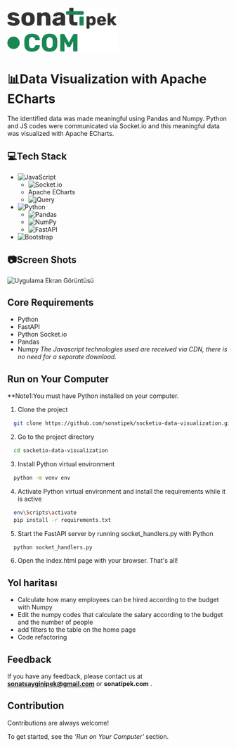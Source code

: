![Logo](https://raw.githubusercontent.com/sonatipek/dogadan-tea-advices/main/public/sonatipek-brand-logo.svg)

# 📊Data Visualization with Apache ECharts

The identified data was made meaningful using Pandas and Numpy. Python and JS codes were communicated via Socket.io and this meaningful data was visualized with Apache ECharts.

## 💻Tech Stack
- ![JavaScript](https://img.shields.io/badge/javascript-%23323330.svg?style=for-the-badge&logo=javascript&logoColor=%23F7DF1E)
    - ![Socket.io](https://img.shields.io/badge/Socket.io-black?style=for-the-badge&logo=socket.io&badgeColor=010101) 
    - Apache ECharts
    - ![jQuery](https://img.shields.io/badge/jquery-%230769AD.svg?style=for-the-badge&logo=jquery&logoColor=white)
- ![Python](https://img.shields.io/badge/python-3670A0?style=for-the-badge&logo=python&logoColor=ffdd54) 
    - ![Pandas](https://img.shields.io/badge/pandas-%23150458.svg?style=for-the-badge&logo=pandas&logoColor=white) 
    - ![NumPy](https://img.shields.io/badge/numpy-%23013243.svg?style=for-the-badge&logo=numpy&logoColor=white) 
    - ![FastAPI](https://img.shields.io/badge/FastAPI-005571?style=for-the-badge&logo=fastapi) 
- ![Bootstrap](https://img.shields.io/badge/bootstrap-%23563D7C.svg?style=for-the-badge&logo=bootstrap&logoColor=white)

## 📷Screen Shots

![Uygulama Ekran Görüntüsü](https://via.placeholder.com/468x300?text=App+Screenshot+Here)

## Core Requirements
- Python
- FastAPI
- Python Socket.io
- Pandas
- Numpy
_The Javascript technologies used are received via CDN, there is no need for a separate download._

## Run on Your Computer
**Note1:You must have Python installed on your computer.

1. Clone the project

```bash
  git clone https://github.com/sonatipek/socketio-data-visualization.git
```

2. Go to the project directory

```bash
  cd socketio-data-visualization
```

3. Install Python virtual environment
```bash
  python -m venv env
```

4. Activate Python virtual environment and install the requirements while it is active
```bash
  env\Scripts\activate
  pip install -r requirements.txt
```

5. Start the FastAPI server by running socket_handlers.py with Python
```bash
  python socket_handlers.py
```

6. Open the index.html page with your browser. That's all!

## Yol haritası
- Calculate how many employees can be hired according to the budget with Numpy
- Edit the numpy codes that calculate the salary according to the budget and the number of people
- add filters to the table on the home page
- Code refactoring

## Feedback
If you have any feedback, please contact us at **sonatsayginipek@gmail.com** or **sonatipek.com** .

## Contribution
Contributions are always welcome!

To get started, see the *'Run on Your Computer'* section.


  
